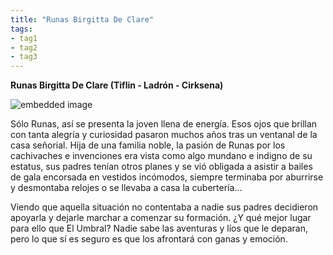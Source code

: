 ```yaml
---
title: "Runas Birgitta De Clare"
tags:
- tag1
- tag2
- tag3
---
```


**Runas Birgitta De Clare (Tiflin - Ladrón - Cirksena)**

![embedded image](https://assets.legendkeeper.com/30cdbcb6-7aba-4852-99bd-31d809de126f.jpg "Attachment")

Sólo Runas, así se presenta la joven llena de energía. Esos ojos que brillan con tanta alegría y curiosidad pasaron muchos años tras un ventanal de la casa señorial. Hija de una familia noble, la pasión de Runas por los cachivaches e invenciones era vista como algo mundano e indigno de su estatus, sus padres tenían otros planes y se vió obligada a asistir a bailes de gala encorsada en vestidos incómodos, siempre terminaba por aburrirse y desmontaba relojes o se llevaba a casa la cubertería...

Viendo que aquella situación no contentaba a nadie sus padres decidieron apoyarla y dejarle marchar a comenzar su formación. ¿Y qué mejor lugar para ello que El Umbral? Nadie sabe las aventuras y líos que le deparan, pero lo que sí es seguro es que los afrontará con ganas y emoción.